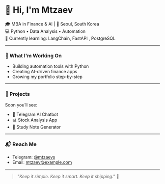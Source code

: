 # 👋 Hi, I'm Mtzaev

🎓 MBA in Finance & AI | 📍 Seoul, South Korea  
💻 Python • Data Analysis • Automation  
🌱 Currently learning: LangChain, FastAPI , PostgreSQL

---

### 🧠 What I'm Working On
- Building automation tools with Python
- Creating AI-driven finance apps
- Growing my portfolio step-by-step

---

### 📌 Projects
Soon you’ll see:
- 🤖 Telegram AI Chatbot
- 📊 Stock Analysis App
- 🧾 Study Note Generator

---

### 📬 Reach Me
- Telegram: [@mtzaevs](https://t.me/mtzaevs)  
- Email: mtzaev@example.com 

---
> _"Keep it simple. Keep it smart. Keep it shipping."_ 🚀
